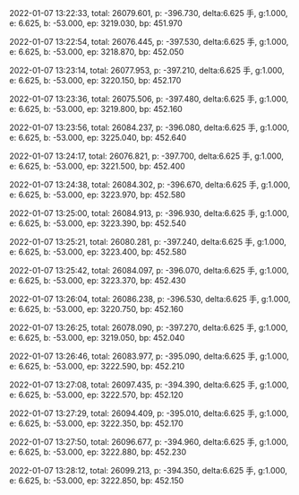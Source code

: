 2022-01-07 13:22:33, total: 26079.601, p: -396.730, delta:6.625 手, g:1.000, e: 6.625, b: -53.000, ep: 3219.030, bp: 451.970

2022-01-07 13:22:54, total: 26076.445, p: -397.530, delta:6.625 手, g:1.000, e: 6.625, b: -53.000, ep: 3218.870, bp: 452.050

2022-01-07 13:23:14, total: 26077.953, p: -397.210, delta:6.625 手, g:1.000, e: 6.625, b: -53.000, ep: 3220.150, bp: 452.170

2022-01-07 13:23:36, total: 26075.506, p: -397.480, delta:6.625 手, g:1.000, e: 6.625, b: -53.000, ep: 3219.800, bp: 452.160

2022-01-07 13:23:56, total: 26084.237, p: -396.080, delta:6.625 手, g:1.000, e: 6.625, b: -53.000, ep: 3225.040, bp: 452.640

2022-01-07 13:24:17, total: 26076.821, p: -397.700, delta:6.625 手, g:1.000, e: 6.625, b: -53.000, ep: 3221.500, bp: 452.400

2022-01-07 13:24:38, total: 26084.302, p: -396.670, delta:6.625 手, g:1.000, e: 6.625, b: -53.000, ep: 3223.970, bp: 452.580

2022-01-07 13:25:00, total: 26084.913, p: -396.930, delta:6.625 手, g:1.000, e: 6.625, b: -53.000, ep: 3223.390, bp: 452.540

2022-01-07 13:25:21, total: 26080.281, p: -397.240, delta:6.625 手, g:1.000, e: 6.625, b: -53.000, ep: 3223.400, bp: 452.580

2022-01-07 13:25:42, total: 26084.097, p: -396.070, delta:6.625 手, g:1.000, e: 6.625, b: -53.000, ep: 3223.370, bp: 452.430

2022-01-07 13:26:04, total: 26086.238, p: -396.530, delta:6.625 手, g:1.000, e: 6.625, b: -53.000, ep: 3220.750, bp: 452.160

2022-01-07 13:26:25, total: 26078.090, p: -397.270, delta:6.625 手, g:1.000, e: 6.625, b: -53.000, ep: 3219.050, bp: 452.040

2022-01-07 13:26:46, total: 26083.977, p: -395.090, delta:6.625 手, g:1.000, e: 6.625, b: -53.000, ep: 3222.590, bp: 452.210

2022-01-07 13:27:08, total: 26097.435, p: -394.390, delta:6.625 手, g:1.000, e: 6.625, b: -53.000, ep: 3222.570, bp: 452.120

2022-01-07 13:27:29, total: 26094.409, p: -395.010, delta:6.625 手, g:1.000, e: 6.625, b: -53.000, ep: 3222.350, bp: 452.170

2022-01-07 13:27:50, total: 26096.677, p: -394.960, delta:6.625 手, g:1.000, e: 6.625, b: -53.000, ep: 3222.880, bp: 452.230

2022-01-07 13:28:12, total: 26099.213, p: -394.350, delta:6.625 手, g:1.000, e: 6.625, b: -53.000, ep: 3222.850, bp: 452.150